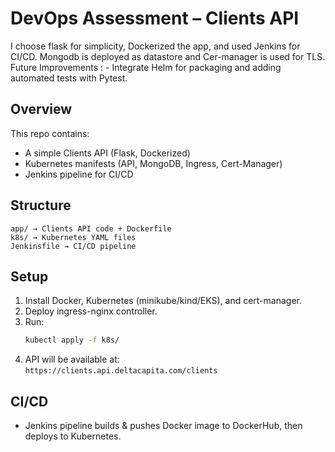 # DevOps Assessment – Clients API

I choose flask for simplicity, Dockerized the app, and used Jenkins for CI/CD. Mongodb is deployed as datastore and Cer-manager is used for TLS.
Future Improvements : - Integrate Helm for packaging and adding automated tests with Pytest.

## Overview
This repo contains:
- A simple Clients API (Flask, Dockerized)
- Kubernetes manifests (API, MongoDB, Ingress, Cert-Manager)
- Jenkins pipeline for CI/CD

## Structure
```
app/ → Clients API code + Dockerfile
k8s/ → Kubernetes YAML files
Jenkinsfile → CI/CD pipeline
```

## Setup
1. Install Docker, Kubernetes (minikube/kind/EKS), and cert-manager.
2. Deploy ingress-nginx controller.
3. Run:
   ```bash
   kubectl apply -f k8s/
   ```
4. API will be available at:  
   `https://clients.api.deltacapita.com/clients`

## CI/CD
- Jenkins pipeline builds & pushes Docker image to DockerHub, then deploys to Kubernetes.

